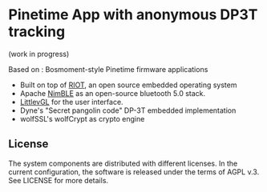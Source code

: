 # Pinetime App with anonymous DP3T tracking

(work in progress)

Based on : Bosmoment-style Pinetime firmware applications

- Built on top of [RIOT], an open source embedded operating system
- Apache [NimBLE] as an open-source bluetooth 5.0 stack.
- [LittlevGL] for the user interface.
- Dyne's "Secret pangolin code" DP-3T embedded implementation
- wolfSSL's wolfCrypt as crypto engine

## License

The system components are distributed with different licenses. In the current configuration,
the software is released under the terms of AGPL v.3. See LICENSE for more details.

[Bosmoment-style Pinetime firmware applications]: https://github.com/bosmoment/PineTime-apps
[PineTIme]: https://www.pine64.org/pinetime/
[RIOT]: https://github.com/RIOT-os/RIOT/
[NimBLE]: https://github.com/apache/mynewt-nimble
[LittleVGL]: https://github.com/littlevgl/lvgl
[wolfSSL]: https://github.com/wolfSSL/wolfSSL
[The Secret Pangolin Code]: https://github.com/dyne/pangolin

[quick start]: https://doc.riot-os.org/index.html#the-quickest-start
